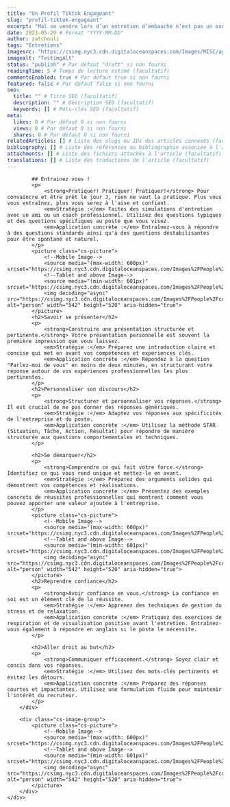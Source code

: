 ```yaml
---
title: "Un Profil Tiktok Engageant"
slug: "profil-tiktok-engageant"
excerpt: "Mal se vendre lors d’un entretien d’embauche n’est pas un exercice facile. Vous souhaitez faire bonne impression auprès du recruteur ? N’attendez plus et profitez de la méthodologie de RG pour réussir votre entretien."
date: 2023-05-29 # Format "YYYY-MM-DD"
author: zatchouli
tags: "Entretiens"
imagesrc: "https://csimg.nyc3.cdn.digitaloceanspaces.com/Images/MISC/agency-laptops.png"
imagealt: "TestimgAlt"
status: "publish" # Par défaut "draft" si non fourni
readingTime: 5 # Temps de lecture estimé (facultatif)
commentsEnabled: true # Par défaut true si non fourni
featured: false # Par défaut false si non fourni
seo:
  title: "" # Titre SEO (facultatif)
  description: "" # Description SEO (facultatif)
  keywords: [] # Mots-clés SEO (facultatif)
meta:
  likes: 0 # Par défaut 0 si non fourni
  views: 0 # Par défaut 0 si non fourni
  shares: 0 # Par défaut 0 si non fourni
relatedArticles: [] # Liste des slugs ou IDs des articles connexes (facultatif)
bibliography: [] # Liste des références ou bibliographie associée à l'article (facultatif)
attachments: [] # Liste des fichiers attachés à l'article (facultatif)
translations: [] # Liste des traductions de l'article (facultatif)
---
```

            ## Entrainez vous !
            <p>
                <strong>Pratiquer! Pratiquer! Pratiquer!</strong> Pour convaincre et être prêt le jour J, rien ne vaut la pratique. Plus vous vous entraînez, plus vous serez à l'aise et confiant.
                <em>Stratégie :</em> Faites des simulations d'entretien avec un ami ou un coach professionnel. Utilisez des questions typiques et des questions spécifiques au poste que vous visez.
                <em>Application concrète :</em> Entraînez-vous à répondre à des questions standards ainsi qu'à des questions déstabilisantes pour être spontané et naturel.
            </p>
            <picture class="cs-picture">
                <!--Mobile Image-->
                <source media="(max-width: 600px)" srcset="https://csimg.nyc3.cdn.digitaloceanspaces.com/Images%2FPeople%2Fcontent2.jpg">
                <!--Tablet and above Image-->
                <source media="(min-width: 601px)" srcset="https://csimg.nyc3.cdn.digitaloceanspaces.com/Images%2FPeople%2Fcontent2.jpg">
                <img decoding="async" src="https://csimg.nyc3.cdn.digitaloceanspaces.com/Images%2FPeople%2Fcontent2.jpg" alt="person" width="542" height="520" aria-hidden="true">
            </picture>
            <h2>Savoir se présenter</h2>
            <p>
                <strong>Construire une présentation structurée et pertinente.</strong> Votre présentation personnelle est souvent la première impression que vous laissez.
                <em>Stratégie :</em> Préparez une introduction claire et concise qui met en avant vos compétences et expériences clés.
                <em>Application concrète :</em> Répondez à la question "Parlez-moi de vous" en moins de deux minutes, en structurant votre réponse autour de vos expériences professionnelles les plus pertinentes.
            </p>
            <h2>Personnaliser son discours</h2>
            <p>
                <strong>Structurer et personnaliser vos réponses.</strong> Il est crucial de ne pas donner des réponses génériques.
                <em>Stratégie :</em> Adaptez vos réponses aux spécificités de l'entreprise et du poste.
                <em>Application concrète :</em> Utilisez la méthode STAR (Situation, Tâche, Action, Résultat) pour répondre de manière structurée aux questions comportementales et techniques.
            </p>
            
            <h2>Se démarquer</h2>
            <p>
                <strong>Comprendre ce qui fait votre force.</strong> Identifiez ce qui vous rend unique et mettez-le en avant.
                <em>Stratégie :</em> Préparez des arguments solides qui démontrent vos compétences et réalisations.
                <em>Application concrète :</em> Présentez des exemples concrets de réussites professionnelles qui montrent comment vous pouvez apporter une valeur ajoutée à l'entreprise.
            </p>
            <picture class="cs-picture">
                <!--Mobile Image-->
                <source media="(max-width: 600px)" srcset="https://csimg.nyc3.cdn.digitaloceanspaces.com/Images%2FPeople%2Fcontent2.jpg">
                <!--Tablet and above Image-->
                <source media="(min-width: 601px)" srcset="https://csimg.nyc3.cdn.digitaloceanspaces.com/Images%2FPeople%2Fcontent2.jpg">
                <img decoding="async" src="https://csimg.nyc3.cdn.digitaloceanspaces.com/Images%2FPeople%2Fcontent2.jpg" alt="person" width="542" height="520" aria-hidden="true">
            </picture>
            <h2>Reprendre confiance</h2>
            <p>
                <strong>Avoir confiance en vous.</strong> La confiance en soi est un élément clé de la réussite.
                <em>Stratégie :</em> Apprenez des techniques de gestion du stress et de relaxation.
                <em>Application concrète :</em> Pratiquez des exercices de respiration et de visualisation positive avant l'entretien. Entraînez-vous également à répondre en anglais si le poste le nécessite.
            </p>
            
            <h2>Aller droit au but</h2>
            <p>
                <strong>Communiquer efficacement.</strong> Soyez clair et concis dans vos réponses.
                <em>Stratégie :</em> Utilisez des mots-clés pertinents et évitez les détours.
                <em>Application concrète :</em> Préparez des réponses courtes et impactantes. Utilisez une formulation fluide pour maintenir l'intérêt du recruteur.
            </p>
        </div>
        
        <div class="cs-image-group">
            <picture class="cs-picture">
                <!--Mobile Image-->
                <source media="(max-width: 600px)" srcset="https://csimg.nyc3.cdn.digitaloceanspaces.com/Images%2FPeople%2Fcontent2.jpg">
                <!--Tablet and above Image-->
                <source media="(min-width: 601px)" srcset="https://csimg.nyc3.cdn.digitaloceanspaces.com/Images%2FPeople%2Fcontent2.jpg">
                <img decoding="async" src="https://csimg.nyc3.cdn.digitaloceanspaces.com/Images%2FPeople%2Fcontent2.jpg" alt="person" width="542" height="520" aria-hidden="true">
            </picture>
        </div>
    </div>
